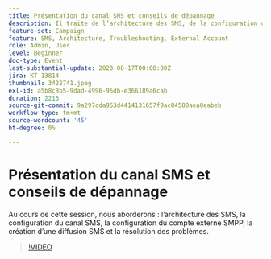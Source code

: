 ```yaml
---
title: Présentation du canal SMS et conseils de dépannage
description: Il traite de l’architecture des SMS, de la configuration du canal SMS, de la configuration du compte externe SMPP, de la création d’une diffusion SMS et du dépannage.
feature-set: Campaign
feature: SMS, Architecture, Troubleshooting, External Account
role: Admin, User
level: Beginner
doc-type: Event
last-substantial-update: 2023-08-17T00:00:00Z
jira: KT-13814
thumbnail: 3422741.jpeg
exl-id: a5b8c8b5-9dad-4996-95db-e366189a6cab
duration: 2216
source-git-commit: 9a297cda953d4414131657f9ac84580aea0eabeb
workflow-type: tm+mt
source-wordcount: '45'
ht-degree: 0%

---
```


# Présentation du canal SMS et conseils de dépannage

Au cours de cette session, nous aborderons : l’architecture des SMS, la configuration du canal SMS, la configuration du compte externe SMPP, la création d’une diffusion SMS et la résolution des problèmes.

>[!VIDEO](https://video.tv.adobe.com/v/3422741/?learn=on)
